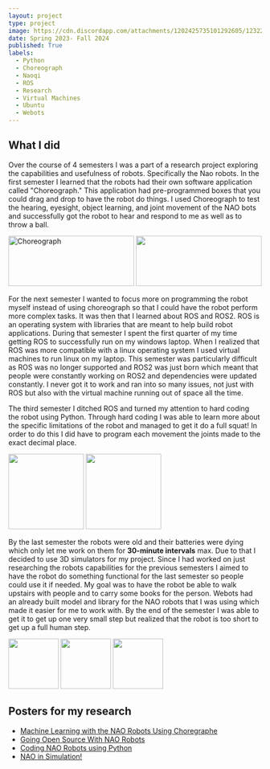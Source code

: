 ```yaml
---
layout: project
type: project
image: https://cdn.discordapp.com/attachments/1202425735101292605/1232221099354226708/IMG_6795.jpg?ex=68409493&is=683f4313&hm=cce058a3f1bf0c59fe2ca85cafe1f3ff32f3b4dd6afb5763ca27df1a273ab4a2
date: Spring 2023- Fall 2024
published: True
labels:
  - Python
  - Choreograph
  - Naoqi
  - ROS
  - Research
  - Virtual Machines
  - Ubuntu
  - Webots
---
```


## What I did
Over the course of 4 semesters I was a part of a research project exploring the capabilities and usefulness of robots. Specifically the Nao robots. In the first semester I learned that the robots had their own software application called "Choreograph." This application had pre-programmed boxes that you could drag and drop to have the robot do things. I used Choreograph to test the hearing, eyesight, object learning, and joint movement of the NAO bots and successfully got the robot to hear and respond to me as well as to throw a ball.

<img width="250" height="100" alt="Choreograph" src="https://github.com/user-attachments/assets/147f2952-4b21-4482-b178-9b87fdf5c885" />
<img width ="250" height="100" src="https://github.com/user-attachments/assets/17d6bc93-8905-44f4-adc6-2cfe60d82802" />

For the next semester I wanted to focus more on programming the robot myself instead of using choreograph so that I could have the robot perform more complex tasks. It was then that I learned about ROS and ROS2. ROS is an operating system with libraries that are meant to help build robot applications. During that semester I spent the first quarter of my time getting ROS to successfully run on my windows laptop. When I realized that ROS was more compatible with a linux operating system I used virtual machines to run linux on my laptop. This semester was particularly difficult as ROS was no longer supported and ROS2 was just born which meant that people were constantly working on ROS2 and dependencies were updated constantly. I never got it to work and ran into so many issues, not just with ROS but also with the virtual machine running out of space all the time.

The third semester I ditched ROS and turned my attention to hard coding the robot using Python. Through hard coding I was able to learn more about the specific limitations of the robot and managed to get it do a full squat! In order to do this I did have to program each movement the joints made to the exact decimal place.

<img src="https://cdn.discordapp.com/attachments/1202425735101292605/1232221098104586292/IMG_6797.jpg?ex=68409493&is=683f4313&hm=8b7c94f668a30548999460275d507ab078c5e26f73425175759ed45b54c01b4f&" width="150"> <img src="https://cdn.discordapp.com/attachments/1202425735101292605/1232221099354226708/IMG_6795.jpg?ex=68409493&is=683f4313&hm=cce058a3f1bf0c59fe2ca85cafe1f3ff32f3b4dd6afb5763ca27df1a273ab4a2" width="150" />

By the last semester the robots were old and their batteries were dying which only let me work on them for **30-minute intervals** max. Due to that I decided to use 3D simulators for my project. Since I had worked on just researching the robots capabilities for the previous semesters I aimed to have the robot do something functional for the last semester so people could use it if needed. My goal was to have the robot be able to walk upstairs with people and to carry some books for the person. Webots had an already built model and library for the NAO robots that I was using which made it easier for me to work with. By the end of the semester I was able to get it to get up one very small step but realized that the robot is too short to get up a full human step.

<img src="https://github.com/user-attachments/assets/2675dccf-3cba-41eb-b16b-62e7d2b8c6ee" height="100" /> <img src="https://github.com/user-attachments/assets/67050a06-11a7-4eae-8133-9c47a51a1e5f" height="100" /> <img src="https://github.com/user-attachments/assets/2ecf89f5-6f20-4176-a56e-0d0830f05af7" height="100" />


## Posters for my research

- [Machine Learning with the NAO Robots Using Choregraphe](https://docs.google.com/presentation/d/1S4r1ImOhUdbDWNm5hLSE1o6mOkvkc25FTxYArGLyu-Y/edit?slide=id.g2283172fbcd_2_75)
- [Going Open Source With NAO Robots](https://docs.google.com/presentation/d/121ZrGC63Im9KoD0zihGYrH7ilDqcTD4ormTH2bxylYE/edit?slide=id.g2283172fbcd_2_75)
- [Coding NAO Robots using Python](https://docs.google.com/presentation/d/1U-jAXmELo9QSKHWJnQ47tVevsOJCx661-uVyw04yJsQ/edit?slide=id.p)
- [NAO in Simulation!](https://docs.google.com/presentation/d/120B-VfjtzOTD6FpQGsh0_C8U2CWKpRZVdBo6hBVwBtI/edit?slide=id.g2283172fbcd_2_75)
